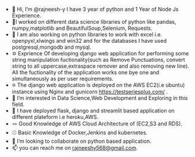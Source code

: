 - 👋 Hi, I’m @rajneesh-y I have 3 year of python and 1 Year of Node Js Experience. 
- 🌟I worked on different data science libraries of python like pandas, numpy,matplotlib and BeautifulSoup,Selenium, Requests.
- 👋 I am also working on python libraries to work with excel i.e. openpyxl,xlwings and win32 and for the databases I have used postgresql,mongodb and mysql.
- ✡️ Exprience Of developing django web application for performing some string manipulation fuctionality(such as Remove Punctuations, convert string to all uppercase,extraspace remover and also  removing new line). All the fuctionality of the application works one bye one and simultaneously as per user requirements.
- 🔯 The django web application is deployed on the AWS EC2(i.e ubuntu) instance using Nginx and gunicorn https://testseriesplus.com/ .
- 👀 I’m interested in Data Science,Web Development and Exploring in this field.
- 🌱 I have deployed flask, django and streamlit  based application on different plateform i.e heroku,AWS.
- 🪢 Good Knowledge of AWS Cloud Architecture of (EC2,S3 and RDS).
- ⚾ Basic Knowledge of Docker,Jenkins and kubernetes.
- 💞️ I’m looking to collaborate on python based application.
- 📫 you can reach me on rajneeshy568@gmail.com.

<!---
rajneesh-y/rajneesh-y is a ✨ special ✨ repository because its `README.md` (this file) appears on your GitHub profile.
You can click the Preview link to take a look at your changes.
--->
